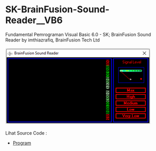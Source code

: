 # SK-BrainFusion-Sound-Reader__VB6
Fundamental Pemrograman Visual Basic 6.0 - SK; BrainFusion Sound Reader by imthiazrafiq, BrainFusion Tech Ltd<br><br>
<img src="https://github.com/RizkyKhapidsyah/SK-BrainFusion-Sound-Reader__VB6/blob/main/result/001.PNG"><br><br>
Lihat Source Code : <br>
- <a href="https://github.com/RizkyKhapidsyah/SK-BrainFusion-Sound-Reader__VB6/blob/main/Form1.frm">Program</a>
